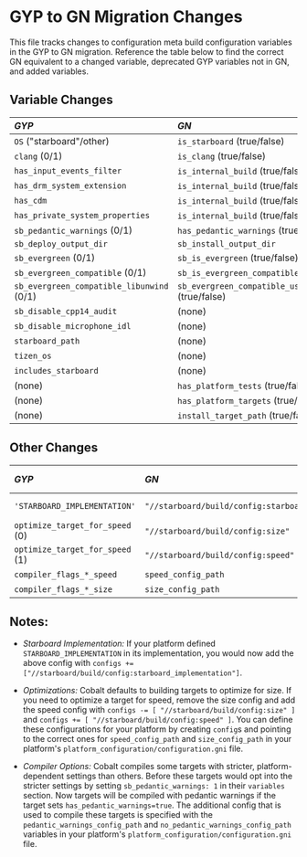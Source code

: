 # GYP to GN Migration Changes

This file tracks changes to configuration meta build configuration variables in
the GYP to GN migration. Reference the table below to find the correct GN
equivalent to a changed variable, deprecated GYP variables not in GN, and added
variables.

## Variable Changes

*GYP*                                     | *GN*                                                 | *GN import*
:---------------------------------------- | :--------------------------------------------------- | :----------
`OS` ("starboard"/other)                  | `is_starboard` (true/false)                          | (global)
`clang` (0/1)                             | `is_clang` (true/false)                              | (global)
`has_input_events_filter`                 | `is_internal_build` (true/false)                     | (global)
`has_drm_system_extension`                | `is_internal_build` (true/false)                     | (global)
`has_cdm`                                 | `is_internal_build` (true/false)                     | (global)
`has_private_system_properties`           | `is_internal_build` (true/false)                     | (global)
`sb_pedantic_warnings` (0/1)              | `has_pedantic_warnings` (true/false)                 | (global, see "Compiler Options" note)
`sb_deploy_output_dir`                    | `sb_install_output_dir`                              | `//starboard/build/config/base_configuration.gni`
`sb_evergreen` (0/1)                      | `sb_is_evergreen` (true/false)                       | `//starboard/build/config/base_configuration.gni`
`sb_evergreen_compatible` (0/1)           | `sb_is_evergreen_compatible` (true/false)            | `//starboard/build/config/base_configuration.gni`
`sb_evergreen_compatible_libunwind` (0/1) | `sb_evergreen_compatible_use_libunwind` (true/false) | `//starboard/build/config/base_configuration.gni`
`sb_disable_cpp14_audit`                  | (none)                                               |
`sb_disable_microphone_idl`               | (none)                                               |
`starboard_path`                          | (none)                                               |
`tizen_os`                                | (none)                                               |
`includes_starboard`                      | (none)                                               |
(none)                                    | `has_platform_tests` (true/false)                    | `//starboard/build/config/base_configuration.gni`
(none)                                    | `has_platform_targets` (true/false)                  | `//starboard/build/config/base_configuration.gni`
(none)                                    | `install_target_path` (true/false)                   | `//starboard/build/config/base_configuration.gni`

## Other Changes

*GYP*                           | *GN*                                                  | *Notes* (see below)
:------------------------------ | :---------------------------------------------------- | :------------------
`'STARBOARD_IMPLEMENTATION'`    | `"//starboard/build/config:starboard_implementation"` | Starboard Implementation
`optimize_target_for_speed` (0) | `"//starboard/build/config:size"`                     | Optimizations
`optimize_target_for_speed` (1) | `"//starboard/build/config:speed"`                    | Optimizations
`compiler_flags_*_speed`        | `speed_config_path`                                   | Optimizations
`compiler_flags_*_size`         | `size_config_path`                                    | Optimizations

## Notes:

*   *Starboard Implementation:* If your platform defined
    `STARBOARD_IMPLEMENTATION` in its implementation, you would now add the above
    config with `configs +=
    ["//starboard/build/config:starboard_implementation"]`.

*   *Optimizations:* Cobalt defaults to building targets to optimize for size.
    If you need to optimize a target for speed, remove the size config and add
    the speed config with `configs -= [ "//starboard/build/config:size" ]` and
    `configs += [ "//starboard/build/config:speed" ]`. You can define these
    configurations for your platform by creating `config`s and pointing to the
    correct ones for `speed_config_path` and `size_config_path` in your
    platform's `platform_configuration/configuration.gni` file.

*   *Compiler Options:* Cobalt compiles some targets with stricter,
    platform-dependent settings than others. Before these targets would opt into
    the stricter settings by setting `sb_pedantic_warnings: 1` in their
    `variables` section. Now targets will be compiled with pedantic warnings if
    the target sets `has_pedantic_warnings=true`. The additional config that is
    used to compile these targets is specified with the
    `pedantic_warnings_config_path` and `no_pedantic_warnings_config_path`
    variables in your platform's `platform_configuration/configuration.gni`
    file.
